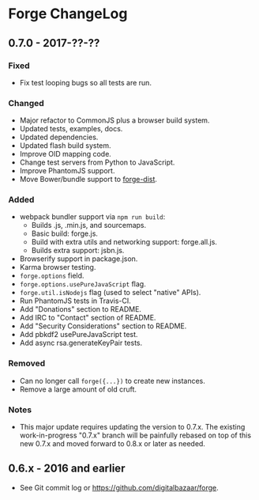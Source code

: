 Forge ChangeLog
===============

## 0.7.0 - 2017-??-??

### Fixed

- Fix test looping bugs so all tests are run.

### Changed

- Major refactor to CommonJS plus a browser build system.
- Updated tests, examples, docs.
- Updated dependencies.
- Updated flash build system.
- Improve OID mapping code.
- Change test servers from Python to JavaScript.
- Improve PhantomJS support.
- Move Bower/bundle support to
  [forge-dist](https://github.com/digitalbazaar/forge-dist).

### Added

- webpack bundler support via `npm run build`:
  - Builds .js, .min.js, and sourcemaps.
  - Basic build: forge.js.
  - Build with extra utils and networking support: forge.all.js.
  - Builds extra support: jsbn.js.
- Browserify support in package.json.
- Karma browser testing.
- `forge.options` field.
- `forge.options.usePureJavaScript` flag.
- `forge.util.isNodejs` flag (used to select "native" APIs).
- Run PhantomJS tests in Travis-CI.
- Add "Donations" section to README.
- Add IRC to "Contact" section of README.
- Add "Security Considerations" section to README.
- Add pbkdf2 usePureJavaScript test.
- Add async rsa.generateKeyPair tests.

### Removed

- Can no longer call `forge({...})` to create new instances.
- Remove a large amount of old cruft.

### Notes

- This major update requires updating the version to 0.7.x. The existing
  work-in-progress "0.7.x" branch will be painfully rebased on top of this new
  0.7.x and moved forward to 0.8.x or later as needed.

## 0.6.x - 2016 and earlier

- See Git commit log or https://github.com/digitalbazaar/forge.
